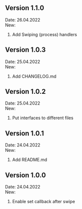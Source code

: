 ## Version 1.1.0

Date: 26.04.2022  
New:  
1) Add Swiping (process) handlers

## Version 1.0.3

Date: 25.04.2022  
New:  
1) Add CHANGELOG.md

## Version 1.0.2

Date: 25.04.2022  
New:  
1) Put interfaces to different files

## Version 1.0.1

Date: 24.04.2022  
New:  
1) Add README.md

## Version 1.0.0

Date: 24.04.2022  
New:  
1) Enable set callback after swipe